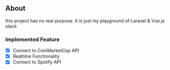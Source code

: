 ## About

this project has no real purpose. It is just my playground of Laravel & Vue.js stack

### Implemented Feature

- [x] Connect to CoinMarketCap API
- [x] Realtime Functionality
- [x] Connect to Spotify API
